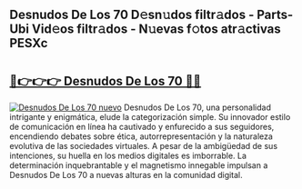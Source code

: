 ## Desnudos De Los 70 D𝚎sn𝚞dos filtr𝚊dos - Parts-Ubi Vid𝚎os filtr𝚊dos - N𝚞evas f𝚘tos atr𝚊ctivas PESXc

# <h2><a href="http://mb37xg.tromn.icu/?c=Desnudos+De+Los+70">🔗👉👉👉 Desnudos De Los 70 🔗🔗</a></h2>

[![Desnudos De Los 70 nuevo](https://i.imgur.com/pEAQMta.gif)](http://mb37xg.tromn.icu/?c=Desnudos+De+Los+70)
Desnudos De Los 70, una personalidad intrigante y enigmática, elude la categorización simple. Su innovador estilo de comunicación en línea ha cautivado y enfurecido a sus seguidores, encendiendo debates sobre ética, autorrepresentación y la naturaleza evolutiva de las sociedades virtuales. A pesar de la ambigüedad de sus intenciones, su huella en los medios digitales es imborrable. La determinación inquebrantable y el magnetismo innegable impulsan a Desnudos De Los 70 a nuevas alturas en la comunidad digital.
